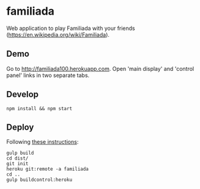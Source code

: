 # familiada
Web application to play Familiada with your friends (https://en.wikipedia.org/wiki/Familiada).

## Demo
Go to http://familiada100.herokuapp.com. Open 'main display' and 
'control panel' links in two separate tabs.

## Develop
`npm install && npm start`

## Deploy
Following [these instructions](https://angular-fullstack.github.io/generators/heroku/):
```
gulp build
cd dist/
git init
heroku git:remote -a familiada
cd ..
gulp buildcontrol:heroku
```
